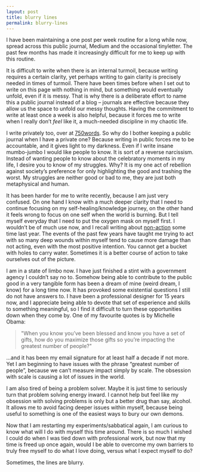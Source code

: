 ```yaml
---
layout: post
title: blurry lines
permalink: blurry-lines
---
```


I have been maintaining a one post per week routine for a long while now, spread across this public journal, Medium and the occasional tinyletter. The past few months has made it increasingly difficult for me to keep up with this routine. 

It is difficult to write when there is an internal turmoil, because writing requires a certain clarity, yet perhaps writing to gain clarity is precisely needed in times of turmoil. There have been times before when I set out to write on this page with nothing in mind, but something would eventually unfold, even if it is messy. That is why there is a deliberate effort to name this a public journal instead of a blog – journals are effective because they allow us the space to unfold our messy thoughts. Having the commitment to write at least once a week is also helpful, because it forces me to write when I really don’t _feel_ like it, a much-needed discipline in my chaotic life. 

I write privately too, over at [750words](http://750words.com). So why do I bother keeping a public journal when I have a private one? Because writing in public forces me to be accountable, and it gives light to my darkness. Even if I write insane mumbo-jumbo I would like people to know. It is sort of a reverse narcissism. Instead of wanting people to know about the celebratory moments in my life, I desire you to know of my struggles. Why? It is my one act of rebellion against society’s preference for only highlighting the good and trashing the worst. My struggles are neither good or bad to me, they are just both metaphysical and human. 

It has been harder for me to write recently, because I am just very confused. On one hand I know with a much deeper clarity that I need to continue focusing on my self-healing/knowledge journey, on the other hand it feels wrong to focus on one self when the world is burning. But I tell myself everyday that I need to put the oxygen mask on myself first. I wouldn’t be of much use now, and I recall writing about [non-action](http://journal.winnielim.org/sitting-with-ambivalence) some time last year. The events of the past few years have taught me trying to act with so many deep wounds within myself tend to cause more damage than not acting, even with the most positive intention. You cannot get a bucket with holes to carry water. Sometimes it is a better course of action to take ourselves out of the picture. 

I am in a state of limbo now. I have just finished a stint with a government agency I couldn’t say no to. Somehow being able to contribute to the public good in a very tangible form has been a dream of mine (weird dream, I know) for a long time now. It has provoked some existential questions I still do not have answers to. I have been a professional designer for 15 years now, and I appreciate being able to devote that set of experience and skills to something meaningful, so I find it difficult to turn these opportunities down when they come by. One of my favourite quotes is by Michelle Obama:

> "When you know you’ve been blessed and know you have a set of gifts, how do you maximize those gifts so you’re impacting the greatest number of people?" 

…and it has been my email signature for at least half a decade if not more. Yet I am beginning to have issues with the phrase “greatest number of people”, because we can’t measure impact simply by scale. The obsession with scale is causing a lot of issues in the world. 

I am also tired of being a problem solver. Maybe it is just time to seriously turn that problem solving energy inward. I cannot help but feel like my obsession with solving problems is only but a better drug than say, alcohol. It allows me to avoid facing deeper issues within myself, because being useful to something is one of the easiest ways to bury our own demons. 

Now that I am restarting my experiments/sabbatical again, I am curious to know what will I do with myself this time around. There is so much I wished I could do when I was tied down with professional work, but now that my time is freed up once again, would I be able to overcome my own barriers to truly free myself to do what I love doing, versus what I expect myself to do? 

Sometimes, the lines are blurry.
